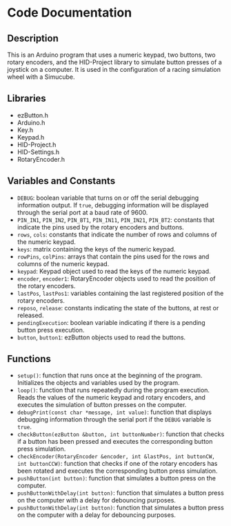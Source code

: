 # Code Documentation

## Description
This is an Arduino program that uses a numeric keypad, two buttons, two rotary encoders, and the HID-Project library to simulate button presses of a joystick on a computer. It is used in the configuration of a racing simulation wheel with a Simucube.

## Libraries
- ezButton.h
- Arduino.h
- Key.h
- Keypad.h
- HID-Project.h
- HID-Settings.h
- RotaryEncoder.h

## Variables and Constants
- `DEBUG`: boolean variable that turns on or off the serial debugging information output. If `true`, debugging information will be displayed through the serial port at a baud rate of 9600.
- `PIN_IN1`, `PIN_IN2`, `PIN_BT1`, `PIN_IN11`, `PIN_IN21`, `PIN_BT2`: constants that indicate the pins used by the rotary encoders and buttons.
- `rows`, `cols`: constants that indicate the number of rows and columns of the numeric keypad.
- `keys`: matrix containing the keys of the numeric keypad.
- `rowPins`, `colPins`: arrays that contain the pins used for the rows and columns of the numeric keypad.
- `keypad`: Keypad object used to read the keys of the numeric keypad.
- `encoder`, `encoder1`: RotaryEncoder objects used to read the position of the rotary encoders.
- `lastPos`, `lastPos1`: variables containing the last registered position of the rotary encoders.
- `reposo`, `release`: constants indicating the state of the buttons, at rest or released.
- `pendingExecution`: boolean variable indicating if there is a pending button press execution.
- `button`, `button1`: ezButton objects used to read the buttons.

## Functions
- `setup()`: function that runs once at the beginning of the program. Initializes the objects and variables used by the program.
- `loop()`: function that runs repeatedly during the program execution. Reads the values of the numeric keypad and rotary encoders, and executes the simulation of button presses on the computer.
- `debugPrint(const char *message, int value)`: function that displays debugging information through the serial port if the `DEBUG` variable is `true`.
- `checkButton(ezButton &button, int buttonNumber)`: function that checks if a button has been pressed and executes the corresponding button press simulation.
- `checkEncoder(RotaryEncoder &encoder, int &lastPos, int buttonCW, int buttonCCW)`: function that checks if one of the rotary encoders has been rotated and executes the corresponding button press simulation.
- `pushButton(int button)`: function that simulates a button press on the computer.
- `pushButtonWithDelay(int button)`: function that simulates a button press on the computer with a delay for debouncing purposes.
- `pushButtonWithDelay(int button)`: function that simulates a button press on the computer with a delay for debouncing purposes.